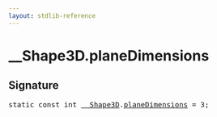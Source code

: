 ```yaml
---
layout: stdlib-reference
---
```


# __Shape3D.planeDimensions

## Signature
<pre>
<span class='code_keyword'>static</span> <span class='code_keyword'>const</span> <span class="code_keyword">int</span> <a href="../types/0_shape3d-028/index.html" class="code_type">__Shape3D</a>.<a href="planedimensions-5.html" class="code_var">planeDimensions</a> = 3;
</pre>

